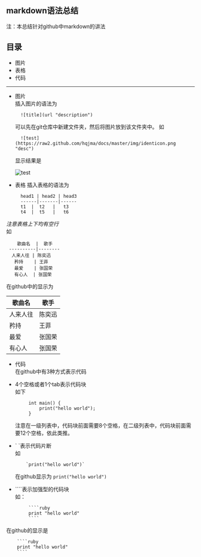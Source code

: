 markdown语法总结
---

注：本总结针对github中markdown的讲法

目录
----
- 图片
- 表格
- 代码

----------

- 图片  
插入图片的语法为

        ![title](url "description")

    可以先在git仓库中新建文件夹，然后将图片放到该文件夹中。
    如  
    
        ![test](https://raw2.github.com/hqjma/docs/master/img/identicon.png "desc")

    显示结果是

    ![test](https://raw2.github.com/hqjma/docs/master/img/identicon.png "desc")

- 表格
插入表格的语法为

        head1 | head2 | head3
        ------|-------|------
        t1  |  t2   |   t3
        t4  |  t5   |   t6

 *注意表格上下均有空行*  
 如
 
~~~ 
    歌曲名  |  歌手
 ----------|--------
  人来人往 | 陈奕迅
   矜持    | 王菲
   最爱    | 张国荣
   有心人  | 张国荣
~~~

在github中的显示为  

   歌曲名  |  歌手
 ----------|--------
  人来人往 | 陈奕迅
   矜持    | 王菲
   最爱    | 张国荣
   有心人  | 张国荣

- 代码  
在github中有3种方式表示代码  
 - 4个空格或者1个tab表示代码块  
 如下
            
            int main() {
                print("hello world");           
            }
            
    注意在一级列表中，代码块前面需要8个空格，在二级列表中，代码块前面需要12个空格，依此类推。

 - \` \`表示代码片断  
    如

           `print("hello world")`

    在github显示为 `print("hello world")`
 
 - \`\`\`\`表示加强型的代码块  
    如：
 
            ````ruby
            print "hello world"
            ````
 
 在github的显示是  

        ````ruby
        print "hello world"
        ````


